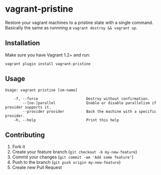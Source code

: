 # vagrant-pristine

Restore your vagrant machines to a pristine state with a single command. Basically
the same as runnning a `vagrant destroy && vagrant up`.

## Installation

Make sure you have Vagrant 1.2+ and run:

```
vagrant plugin install vagrant-pristine
```

## Usage

```
Usage: vagrant pristine [vm-name]

    -f, --force                      Destroy without confirmation.
        --[no-]parallel              Enable or disable parallelism if provider supports it.
        --provider provider          Back the machine with a specific provider.
    -h, --help                       Print this help
```

## Contributing

1. Fork it
2. Create your feature branch (`git checkout -b my-new-feature`)
3. Commit your changes (`git commit -am 'Add some feature'`)
4. Push to the branch (`git push origin my-new-feature`)
5. Create new Pull Request
